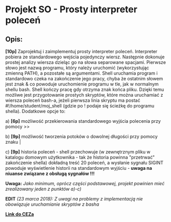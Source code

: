 # Projekt SO - Prosty interpreter poleceń

## Opis:
**[10p]** Zaprojektuj i zaimplementuj prosty interpreter poleceń. Interpreter pobiera ze standardowego wejścia pojedynczy wiersz. Następnie dokonuje prostej analizy wiersza dzieląc go na słowa separowane spacjami. Pierwsze słowo jest nazwą programu, który należy uruchomić (wykorzystując zmienną PATH), a pozostałe są argumentami. Shell uruchamia program i standardowo czeka na zakończenie jego pracy, chyba że ostatnim słowem jest znak & co powoduje uruchomienie programu w tle, jak w normalnym shellu bash. Shell kończy pracę gdy otrzyma znak końca pliku. Dzięki temu możliwe jest przygotowanie prostych skryptów, które można uruchamiać z wiersza poleceń bash-a, jeżeli pierwsza linia skryptu ma postać #!/home/student/moj_shell  (gdzie po ! podaje się ścieżkę do programu shella). Dodatkowe opcje to:


a) **[6p]** możliwość przekierowania standardowego wyjścia polecenia przy pomocy >>

b) **[9p]** możliwość tworzenia potoków o dowolnej długości przy pomocy znaku |

c) **[9p]** historia poleceń - shell przechowuje (w zewnętrznym pliku w katalogu domowym użytkownika - tak że historia powinna "przetrwać" zakończenie shella) dokładną treść 20 poleceń, a wysłanie sygnału SIGINT powoduje wyświetlenie historii na standardowym wyjściu - **uwaga na niuanse związane z obsługą sygnałów !!!**


**Uwaga:** *Jako minimum, oprócz części podstawowej, projekt powinien mieć zrealizowany jeden z punktów a)-c)*


**EDIT** *(23 marca 2018): Z uwagi na problemy z implementacją nie obowiązuje uruchamianie skryptów z basha*

**[Link do CEZa](https://cez2.wi.pb.edu.pl/moodle/mod/page/view.php?id=5247)**

